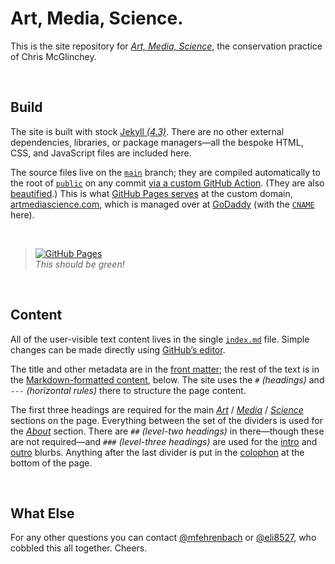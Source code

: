 # Art, Media, Science.

This is the site repository for [*Art, Media, Science*](https://artmediascience.com), the conservation practice of Chris McGlinchey.



<br>

## Build

The site is built with stock [Jekyll *(4.3)*](https://jekyllrb.com). There are no other external dependencies, libraries, or package managers—all the bespoke HTML, CSS, and JavaScript files are included here.

The source files live on the [`main`](../../tree/main) branch; they are compiled automatically to the root of [`public`](../../tree/public) on any commit [via a custom GitHub Action](.github/workflows/github-pages.yml). (They are also [beautified](https://github.com/beautify-web/js-beautify).) This is what [GitHub Pages serves](../../settings/pages) at the custom domain, [artmediascience.com](https://https://artmediascience.com), which is managed over at [GoDaddy](https://dcc.godaddy.com/control/artmediascience.com/settings) (with the [`CNAME`](CNAME) here).



<br>

> [![GitHub Pages](https://github.com/art-media-science/art-media-science.github.io/actions/workflows/github-pages.yml/badge.svg?event=push)](https://github.com/art-media-science/art-media-science.github.io/actions/workflows/github-pages.yml)<br>
> *This should be green!*



<br>

## Content

All of the user-visible text content lives in the single [`index.md`](index.md) file. Simple changes can be made directly using [GitHub’s editor](https://github.com/art-media-science/art-media-science.github.io/edit/main/index.md).

The title and other metadata are in the [front matter](https://jekyllrb.com/docs/front-matter/); the rest of the text is in the [Markdown-formatted content](https://daringfireball.net/projects/markdown/syntax), below. The site uses the `#` *(headings)* and `---` *(horizontal rules)* there to structure the page content.

The first three headings are required for the main [*Art*](http://artmediascience.com/#art) / [*Media*](http://artmediascience.com/#media) / [*Science*](http://artmediascience.com/#science) sections on the page. Everything between the set of the dividers is used for the [*About*](https://artmediascience.com/#about) section. There are `##` *(level-two headings)* in there—though these are not required—and `###` *(level-three headings)* are used for the [intro](https://artmediascience.com/#intro) and [outro](https://artmediascience.com/#colophon) blurbs. Anything after the last divider is put in the [colophon](https://artmediascience.com/#colophon) at the bottom of the page.



<br>

## What Else

For any other questions you can contact [@mfehrenbach](https://github.com/mfehrenbach/) or [@eli8527](https://github.com/eli8527), who cobbled this all together. Cheers.

